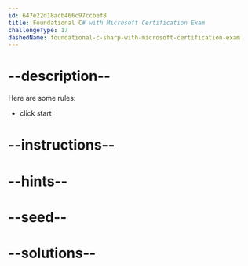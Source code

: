 ```yaml
---
id: 647e22d18acb466c97ccbef8
title: Foundational C# with Microsoft Certification Exam
challengeType: 17
dashedName: foundational-c-sharp-with-microsoft-certification-exam
---
```


# --description--

Here are some rules:

- click start

# --instructions--

# --hints--

# --seed--

# --solutions--
